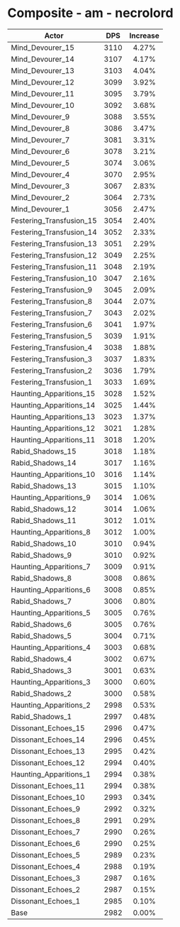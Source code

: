 # Composite - am - necrolord
| Actor | DPS | Increase |
|---|:---:|:---:|
|Mind_Devourer_15|3110|4.27%|
|Mind_Devourer_14|3107|4.17%|
|Mind_Devourer_13|3103|4.04%|
|Mind_Devourer_12|3099|3.92%|
|Mind_Devourer_11|3095|3.79%|
|Mind_Devourer_10|3092|3.68%|
|Mind_Devourer_9|3088|3.55%|
|Mind_Devourer_8|3086|3.47%|
|Mind_Devourer_7|3081|3.31%|
|Mind_Devourer_6|3078|3.21%|
|Mind_Devourer_5|3074|3.06%|
|Mind_Devourer_4|3070|2.95%|
|Mind_Devourer_3|3067|2.83%|
|Mind_Devourer_2|3064|2.73%|
|Mind_Devourer_1|3056|2.47%|
|Festering_Transfusion_15|3054|2.40%|
|Festering_Transfusion_14|3052|2.33%|
|Festering_Transfusion_13|3051|2.29%|
|Festering_Transfusion_12|3049|2.25%|
|Festering_Transfusion_11|3048|2.19%|
|Festering_Transfusion_10|3047|2.16%|
|Festering_Transfusion_9|3045|2.09%|
|Festering_Transfusion_8|3044|2.07%|
|Festering_Transfusion_7|3043|2.02%|
|Festering_Transfusion_6|3041|1.97%|
|Festering_Transfusion_5|3039|1.91%|
|Festering_Transfusion_4|3038|1.88%|
|Festering_Transfusion_3|3037|1.83%|
|Festering_Transfusion_2|3036|1.79%|
|Festering_Transfusion_1|3033|1.69%|
|Haunting_Apparitions_15|3028|1.52%|
|Haunting_Apparitions_14|3025|1.44%|
|Haunting_Apparitions_13|3023|1.37%|
|Haunting_Apparitions_12|3021|1.28%|
|Haunting_Apparitions_11|3018|1.20%|
|Rabid_Shadows_15|3018|1.18%|
|Rabid_Shadows_14|3017|1.16%|
|Haunting_Apparitions_10|3016|1.14%|
|Rabid_Shadows_13|3015|1.10%|
|Haunting_Apparitions_9|3014|1.06%|
|Rabid_Shadows_12|3014|1.06%|
|Rabid_Shadows_11|3012|1.01%|
|Haunting_Apparitions_8|3012|1.00%|
|Rabid_Shadows_10|3010|0.94%|
|Rabid_Shadows_9|3010|0.92%|
|Haunting_Apparitions_7|3009|0.91%|
|Rabid_Shadows_8|3008|0.86%|
|Haunting_Apparitions_6|3008|0.85%|
|Rabid_Shadows_7|3006|0.80%|
|Haunting_Apparitions_5|3005|0.76%|
|Rabid_Shadows_6|3005|0.76%|
|Rabid_Shadows_5|3004|0.71%|
|Haunting_Apparitions_4|3003|0.68%|
|Rabid_Shadows_4|3002|0.67%|
|Rabid_Shadows_3|3001|0.63%|
|Haunting_Apparitions_3|3000|0.60%|
|Rabid_Shadows_2|3000|0.58%|
|Haunting_Apparitions_2|2998|0.53%|
|Rabid_Shadows_1|2997|0.48%|
|Dissonant_Echoes_15|2996|0.47%|
|Dissonant_Echoes_14|2996|0.45%|
|Dissonant_Echoes_13|2995|0.42%|
|Dissonant_Echoes_12|2994|0.40%|
|Haunting_Apparitions_1|2994|0.38%|
|Dissonant_Echoes_11|2994|0.38%|
|Dissonant_Echoes_10|2993|0.34%|
|Dissonant_Echoes_9|2992|0.32%|
|Dissonant_Echoes_8|2991|0.29%|
|Dissonant_Echoes_7|2990|0.26%|
|Dissonant_Echoes_6|2990|0.25%|
|Dissonant_Echoes_5|2989|0.23%|
|Dissonant_Echoes_4|2988|0.19%|
|Dissonant_Echoes_3|2987|0.16%|
|Dissonant_Echoes_2|2987|0.15%|
|Dissonant_Echoes_1|2985|0.10%|
|Base|2982|0.00%|
